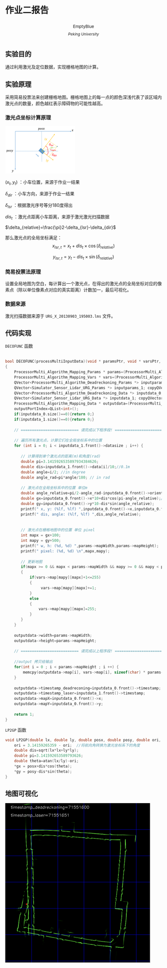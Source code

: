 # 作业二报告

<center><div style='height:2mm;'></div><div style="font-size:10pt;">EmptyBlue</div></center>
<center><span style="font-size:9pt;line-height:9mm"><i>Peking University</i></span>
</center>



## 实验目的

通过利用激光及定位数据，实现栅格地图的计算。



## 实验原理

采用简易投票法来创建栅格地图。栅格地图上的每一点的颜色深浅代表了该区域内激光点的数量，颜色越红表示障碍物的可能性越高。

### 激光点坐标计算原理

<img src="./作业二报告.assets/Picture1.png" alt="Picture1" style="zoom:22%;" />

$(x_t,y_t)$ ：小车位置，来源于作业一结果

$\delta_{dir}$ ：小车方向，来源于作业一结果

$\delta_{lsr}$ ：根据激光序号等分180度得出

$dis_t$ ：激光点距离小车距离，来源于激光激光扫描数据

$\delta_{relative}=\frac{\pi}2-\delta_{lsr}-\delta_{dir}$

那么激光点的全局坐标满足：
$$
x_{lsr,t}=x_t+dis_t\times \cos(\delta_{relative})
$$

$$
y_{lsr,t}=y_t-dis_t\times \sin(\delta_{relative})
$$



### 简易投票法原理

设置全局地图为空白，每计算出一个激光点，在得出的激光点的全局坐标对应的像素点（除以单位像素点对应的真实距离）计数加一，最后可视化。

### 数据来源

激光扫描数据来源于 `URG_X_20130903_195003.lms` 文件。



## 代码实现

`DECOFUNC` 函数

```c++

bool DECOFUNC(processMultiInputData)(void * paramsPtr, void * varsPtr, QVector<QVector<void *> > inputParams, QVector<QVector<void *> > inputData, void * outputData, QList<int> & outputPortIndex)
{
	ProcessorMulti_Algorithm_Mapping_Params * params=(ProcessorMulti_Algorithm_Mapping_Params *)paramsPtr;
	ProcessorMulti_Algorithm_Mapping_Vars * vars=(ProcessorMulti_Algorithm_Mapping_Vars *)varsPtr;
	QVector<ProcessorMulti_Algorithm_Deadreckoning_Params *> inputparams_0; copyQVector(inputparams_0,inputParams[0]);
	QVector<Simulator_Sensor_Lidar_URG_Params *> inputparams_1; copyQVector(inputparams_1,inputParams[1]);
	QVector<ProcessorMulti_Algorithm_Deadreckoning_Data *> inputdata_0; copyQVector(inputdata_0,inputData[0]);
	QVector<Simulator_Sensor_Lidar_URG_Data *> inputdata_1; copyQVector(inputdata_1,inputData[1]);
	ProcessorMulti_Algorithm_Mapping_Data * outputdata=(ProcessorMulti_Algorithm_Mapping_Data *)outputData;
	outputPortIndex=QList<int>();
	if(inputdata_0.size()==0){return 0;}
	if(inputdata_1.size()==0){return 0;}
   
    // ========================== 请完成以下程序段! ==========================

    // 遍历所有激光点，计算它们在全局坐标系中的位置
    for (int i = 0; i < inputdata_1.front()->datasize ; i++) {

       // 计算得到单个激光点的距离(m)和角度(rad)
       double pi=3.1415926535897934384626;
       double dis=inputdata_1.front()->data[i]/10;//0.1m
       double angle=i/2; //in degree
       double angle_rad=pi*angle/180; // in rad

       // 激光点在全局坐标系中的位置 单位m
       double angle_relative=pi/2-angle_rad-inputdata_0.front()->orientation;
       double gx=inputdata_0.front()->x*10+dis*cos(pi-angle_relative);//设传感器激光坐标系中激光束与原本x轴的夹角为angle，则计算时应当取angle = 180 - angle
       double gy=inputdata_0.front()->y*10-dis*sin(angle_relative);
       printf(" x, y: (%lf, %lf) ",inputdata_0.front()->x,inputdata_0.front()->y);
       printf(" dis, angle: (%lf, %lf) ",dis,angle_relative);


       // 激光点在栅格地图中的位置 单位 pixel
       int mapx = gx+100;
       int mapy = gy+500;
       printf(" w, h: (%d, %d) ",params->mapWidth,params->mapHeight);
       printf(" pixel: (%d, %d) \n",mapx,mapy);

       // 更新地图
       if(mapx >= 0 && mapx < params->mapWidth && mapy >= 0 && mapy < params->mapHeight)
       {
           if(vars->map[mapy][mapx]+1<=255)
           {
                vars->map[mapy][mapx]+=1;
           }
           else
           {
               vars->map[mapy][mapx]=255;
           }
       }
    }

    outputdata->width=params->mapWidth;
    outputdata->height=params->mapHeight;

    // ========================== 请完成以上程序段! ==========================

    //output 拷贝给输出
    for(int i = 0 ; i < params->mapHeight ; i ++) {
        memcpy(outputdata->map[i], vars->map[i], sizeof(char) * params->mapWidth);
    }

    outputdata->timestamp_deadreconing=inputdata_0.front()->timestamp;
    outputdata->timestamp_laser=inputdata_1.front()->timestamp;
    outputdata->mapX=inputdata_0.front()->x;
    outputdata->mapY=inputdata_0.front()->y;

    return 1;
}
```



`LP2GP` 函数

```c++
void LP2GP(double lx, double ly, double posx, double posy, double ori, double * gx, double * gy) {
    ori = 3.14159265359 - ori;  //将航向角转换为激光坐标系下的角度
    double dis=sqrt(lx*lx+ly*ly);
    double pi=3.141592653589793626;
    double theta=atan(lx/ly)-ori;
    *gx = posx+dis*cos(theta);
    *gy = posy-dis*sin(theta);
}
```



## 地图可视化

<img src="./作业二报告.assets/CleanShot 2023-10-13 at 19.01.09@2x.png" alt="CleanShot 2023-10-13 at 19.01.09@2x" style="zoom:50%;" />


